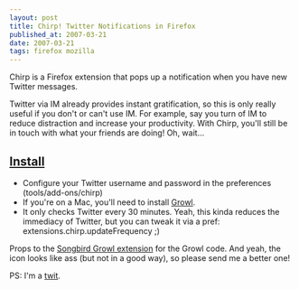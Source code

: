 ```yaml
---
layout: post
title: Chirp! Twitter Notifications in Firefox
published_at: 2007-03-21
date: 2007-03-21
tags: firefox mozilla
---
```


Chirp is a Firefox extension that pops up a notification when you have new Twitter messages.

Twitter via IM already provides instant gratification, so this is only really useful if you don't or can't use IM. For example, say you turn of IM to reduce distraction and increase your productivity. With Chirp, you'll still be in touch with what your friends are doing! Oh, wait...

## [Install](http://dietrich.ganx4.com/foxylicious/chirp.xpi)

*   Configure your Twitter username and password in the preferences (tools/add-ons/chirp)
*   If you're on a Mac, you'll need to install [Growl](http://growl.info/).
*   It only checks Twitter every 30 minutes. Yeah, this kinda reduces the immediacy of Twitter, but you can tweak it via a pref: extensions.chirp.updateFrequency ;)

Props to the [Songbird Growl extension](http://www.songbirdnest.com/growl) for the Growl code. And yeah, the icon looks like ass (but not in a good way), so please send me a better one!

PS: I'm a [twit](http://twitter.com/dietrich).